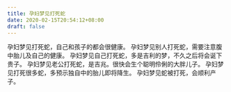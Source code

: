 ```yaml
---
title: 孕妇梦见打死蛇
date: 2020-02-15T20:54:12+08:00
draft: false
---
```


孕妇梦见打死蛇，自己和孩子的都会很健康。
孕妇梦见别人打死蛇，需要注意腹中胎儿及自己的健康。
孕妇梦见自己打死蛇，多是吉利的梦，不久之后将会诞下贵子。
孕妇梦见老公打死蛇，是吉兆。很快会生个聪明伶俐的大胖儿子。
孕妇梦见打死很多蛇，多预示独自中的胎儿即将降生。
孕妇梦见蛇被打死，会顺利产子。